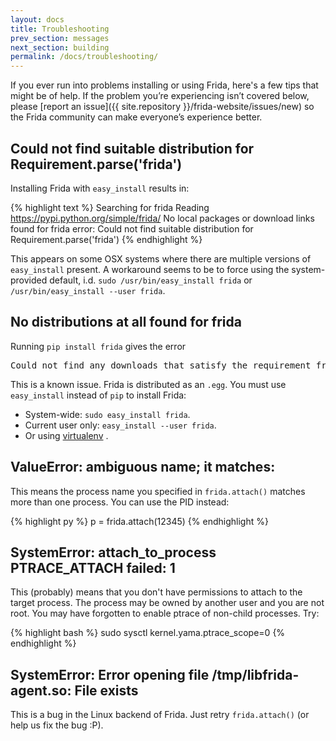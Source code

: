 ```yaml
---
layout: docs
title: Troubleshooting
prev_section: messages
next_section: building
permalink: /docs/troubleshooting/
---
```


If you ever run into problems installing or using Frida, here's a few tips
that might be of help. If the problem you’re experiencing isn’t covered below,
please [report an issue]({{ site.repository }}/frida-website/issues/new) so the
Frida community can make everyone’s experience better.

## Could not find suitable distribution for Requirement.parse('frida')

Installing Frida with `easy_install` results in:

{% highlight text %}
Searching for frida
Reading https://pypi.python.org/simple/frida/
No local packages or download links found for frida
error: Could not find suitable distribution for Requirement.parse('frida')
{% endhighlight %}

This appears on some OSX systems where there are multiple versions of
`easy_install` present. A workaround seems to be to force using the
system-provided default, i.d. `sudo /usr/bin/easy_install frida` or
`/usr/bin/easy_install --user frida`.

## No distributions at all found for frida

Running ``pip install frida`` gives the error
<pre>Could not find any downloads that satisfy the requirement frida</pre>

This is a known issue. Frida is distributed as an `.egg`. You must use
`easy_install` instead of `pip` to install Frida:
 * System-wide: `sudo easy_install frida`.
 * Current user only: `easy_install --user frida`.
 * Or using [virtualenv](http://www.virtualenv.org/en/latest/) .

## ValueError: ambiguous name; it matches:

This means the process name you specified in `frida.attach()` matches more than
one process. You can use the PID instead:

{% highlight py %}
p = frida.attach(12345)
{% endhighlight %}

## SystemError: attach_to_process PTRACE_ATTACH failed: 1

This (probably) means that you don't have permissions to attach to the target
process. The process may be owned by another user and you are not root. You may
have forgotten to enable ptrace of non-child processes. Try:

{% highlight bash %}
sudo sysctl kernel.yama.ptrace_scope=0
{% endhighlight %}

## SystemError: Error opening file /tmp/libfrida-agent.so: File exists

This is a bug in the Linux backend of Frida. Just retry `frida.attach()` (or
help us fix the bug :P).
